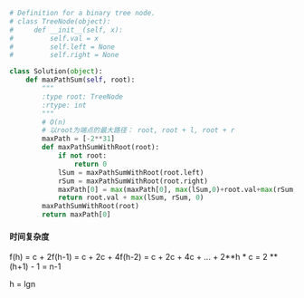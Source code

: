 ```python
# Definition for a binary tree node.
# class TreeNode(object):
#     def __init__(self, x):
#         self.val = x
#         self.left = None
#         self.right = None

class Solution(object):
    def maxPathSum(self, root):
        """
        :type root: TreeNode
        :rtype: int
        """
        # O(n)
        # 以root为端点的最大路径： root, root + l, root + r
        maxPath = [-2**31]
        def maxPathSumWithRoot(root):
            if not root:
                return 0
            lSum = maxPathSumWithRoot(root.left)
            rSum = maxPathSumWithRoot(root.right)
            maxPath[0] = max(maxPath[0], max(lSum,0)+root.val+max(rSum,0))
            return root.val + max(lSum, rSum, 0)
        maxPathSumWithRoot(root)
        return maxPath[0]
```


#### 时间复杂度
f(h) = c + 2f(h-1)
     = c + 2c + 4f(h-2)
     = c + 2c + 4c + ... + 2**h * c
     = 2 ** (h+1) - 1
     = n-1
     
h = lgn



